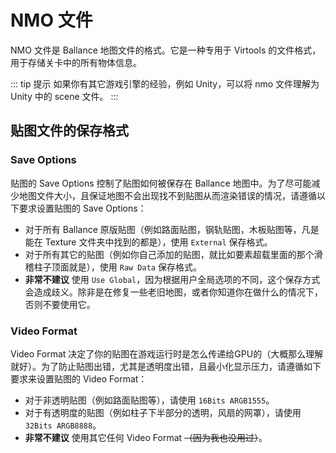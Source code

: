 # NMO 文件

NMO 文件是 Ballance 地图文件的格式。它是一种专用于 Virtools 的文件格式，用于存储关卡中的所有物体信息。

::: tip 提示
如果你有其它游戏引擎的经验，例如 Unity，可以将 nmo 文件理解为 Unity 中的 scene 文件。
:::

## 贴图文件的保存格式

### Save Options

贴图的 Save Options 控制了贴图如何被保存在 Ballance 地图中。为了尽可能减少地图文件大小，且保证地图不会出现找不到贴图从而渲染错误的情况，请遵循以下要求设置贴图的 Save Options：

- 对于所有 Ballance 原版贴图（例如路面贴图，钢轨贴图，木板贴图等，凡是能在 Texture 文件夹中找到的都是），使用 `External` 保存格式。
- 对于所有其它的贴图（例如你自己添加的贴图，就比如要素超载里面的那个滑稽柱子顶面就是），使用 `Raw Data` 保存格式。
- **非常不建议** 使用 `Use Global`，因为根据用户全局选项的不同，这个保存方式会造成歧义。除非是在修复一些老旧地图，或者你知道你在做什么的情况下，否则不要使用它。

### Video Format

Video Format 决定了你的贴图在游戏运行时是怎么传递给GPU的（大概那么理解就好）。为了防止贴图出错，尤其是透明度出错，且最小化显示压力，请遵循如下要求来设置贴图的 Video Format：

- 对于非透明贴图（例如路面贴图等），请使用 `16Bits ARGB1555`。
- 对于有透明度的贴图（例如柱子下半部分的透明，风扇的网罩），请使用 `32Bits ARGB8888`。
- **非常不建议** 使用其它任何 Video Format ~~（因为我也没用过）~~。
